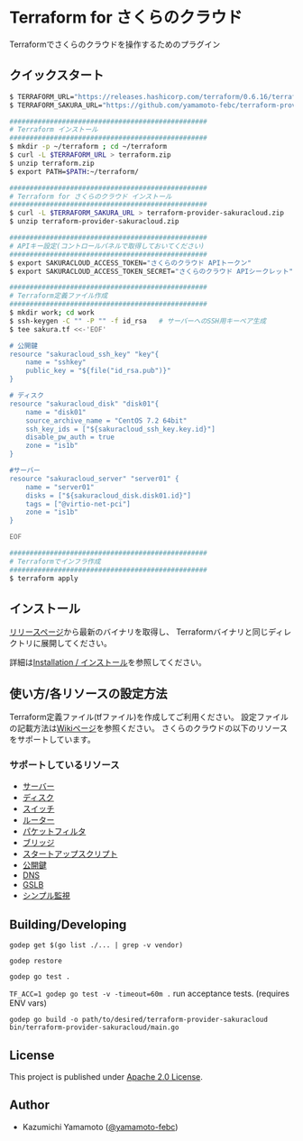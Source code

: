 # Terraform for さくらのクラウド

Terraformでさくらのクラウドを操作するためのプラグイン

## クイックスタート

```bash
$ TERRAFORM_URL="https://releases.hashicorp.com/terraform/0.6.16/terraform_0.6.16_darwin_amd64.zip"
$ TERRAFORM_SAKURA_URL="https://github.com/yamamoto-febc/terraform-provider-sakuracloud/releases/download/v0.3.3-RC/terraform-provider-sakuracloud_linux-amd64.zip"

#################################################
# Terraform インストール
#################################################
$ mkdir -p ~/terraform ; cd ~/terraform
$ curl -L $TERRAFORM_URL > terraform.zip
$ unzip terraform.zip
$ export PATH=$PATH:~/terraform/

#################################################
# Terraform for さくらのクラウド インストール
#################################################
$ curl -L $TERRAFORM_SAKURA_URL > terraform-provider-sakuracloud.zip
$ unzip terraform-provider-sakuracloud.zip

#################################################
# APIキー設定(コントロールパネルで取得しておいてください)
#################################################
$ export SAKURACLOUD_ACCESS_TOKEN="さくらのクラウド APIトークン"
$ export SAKURACLOUD_ACCESS_TOKEN_SECRET="さくらのクラウド APIシークレット"

#################################################
# Terraform定義ファイル作成
#################################################
$ mkdir work; cd work
$ ssh-keygen -C "" -P "" -f id_rsa   # サーバーへのSSH用キーペア生成
$ tee sakura.tf <<-'EOF'

# 公開鍵
resource "sakuracloud_ssh_key" "key"{
    name = "sshkey"
    public_key = "${file("id_rsa.pub")}"
}

# ディスク
resource "sakuracloud_disk" "disk01"{
    name = "disk01"
    source_archive_name = "CentOS 7.2 64bit"
    ssh_key_ids = ["${sakuracloud_ssh_key.key.id}"]
    disable_pw_auth = true
    zone = "is1b"
}

#サーバー
resource "sakuracloud_server" "server01" {
    name = "server01"
    disks = ["${sakuracloud_disk.disk01.id}"]
    tags = ["@virtio-net-pci"]
    zone = "is1b"
}

EOF

#################################################
# Terraformでインフラ作成
#################################################
$ terraform apply
```

## インストール

[リリースページ](https://github.com/yamamoto-febc/terraform-provider-sakuracloud/releases/latest)から最新のバイナリを取得し、
Terraformバイナリと同じディレクトリに展開してください。

詳細は[Installation / インストール](https://github.com/yamamoto-febc/terraform-provider-sakuracloud/wiki/Installation)を参照してください。

## 使い方/各リソースの設定方法

Terraform定義ファイル(tfファイル)を作成してご利用ください。
設定ファイルの記載方法は[Wikiページ](https://github.com/yamamoto-febc/terraform-provider-sakuracloud/wiki)を参照ください。
さくらのクラウドの以下のリソースをサポートしています。

### サポートしているリソース

  - [サーバー](https://github.com/yamamoto-febc/terraform-provider-sakuracloud/wiki/Configuration-Resource-Server)
  - [ディスク](https://github.com/yamamoto-febc/terraform-provider-sakuracloud/wiki/Configuration-Resource-Disk)
  - [スイッチ](https://github.com/yamamoto-febc/terraform-provider-sakuracloud/wiki/Configuration-Resource-Switch)
  - [ルーター](https://github.com/yamamoto-febc/terraform-provider-sakuracloud/wiki/Configuration-Resource-Internet)
  - [パケットフィルタ](https://github.com/yamamoto-febc/terraform-provider-sakuracloud/wiki/Configuration-Resource-PacketFilter)
  - [ブリッジ](https://github.com/yamamoto-febc/terraform-provider-sakuracloud/wiki/Configuration-Resource-Bridge)
  - [スタートアップスクリプト](https://github.com/yamamoto-febc/terraform-provider-sakuracloud/wiki/Configuration-Resource-Note)
  - [公開鍵](https://github.com/yamamoto-febc/terraform-provider-sakuracloud/wiki/Configuration-Resource-SSHKey)
  - [DNS](https://github.com/yamamoto-febc/terraform-provider-sakuracloud/wiki/Configuration-Resource-DNS)
  - [GSLB](https://github.com/yamamoto-febc/terraform-provider-sakuracloud/wiki/Configuration-Resource-GSLB)
  - [シンプル監視](https://github.com/yamamoto-febc/terraform-provider-sakuracloud/wiki/Configuration-Resource-SimpleMonitor)


## Building/Developing

  `godep get $(go list ./... | grep -v vendor)`

  `godep restore`

  `godep go test .`

  `TF_ACC=1 godep go test -v -timeout=60m .` run acceptance tests. (requires ENV vars)

  `godep go build -o path/to/desired/terraform-provider-sakuracloud bin/terraform-provider-sakuracloud/main.go`


## License

  This project is published under [Apache 2.0 License](LICENSE).

## Author

  * Kazumichi Yamamoto ([@yamamoto-febc](https://github.com/yamamoto-febc))
